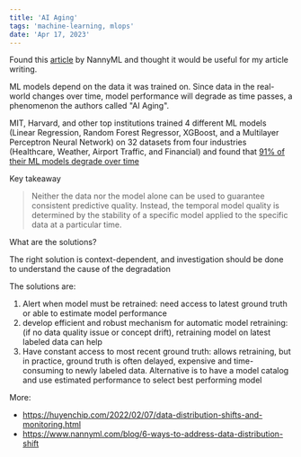```yaml
---
title: 'AI Aging'
tags: 'machine-learning, mlops'
date: 'Apr 17, 2023'
---
```


Found this [article](https://www.nannyml.com/blog/91-of-ml-perfomance-degrade-in-time) by NannyML and thought it would be useful for my article writing.

ML models depend on the data it was trained on. Since data in the real-world changes over time, model performance will degrade as time passes, a phenomenon the authors called "AI Aging".

MIT, Harvard, and other top institutions trained 4 different ML models (Linear Regression, Random Forest Regressor, XGBoost, and a Multilayer Perceptron Neural Network) on 32 datasets from four industries (Healthcare, Weather, Airport Traffic, and Financial) and found that [91% of their ML models degrade over time](https://www.nature.com/articles/s41598-022-15245-z)

Key takeaway

> Neither the data nor the model alone can be used to guarantee consistent predictive quality. Instead, the temporal model quality is determined by the stability of a specific model applied to the specific data at a particular time.

What are the solutions?

The right solution is context-dependent, and investigation should be done to understand the cause of the degradation

The solutions are:

1. Alert when model must be retrained: need access to latest ground truth or able to estimate model performance
2. develop efficient and robust mechanism for automatic model retraining: (if no data quality issue or concept drift), retraining model on latest labeled data can help
3. Have constant access to most recent ground truth: allows retraining, but in practice, ground truth is often delayed, expensive and time-consuming to newly labeled data. Alternative is to have a model catalog and use estimated performance to select best performing model

More:

- https://huyenchip.com/2022/02/07/data-distribution-shifts-and-monitoring.html
- https://www.nannyml.com/blog/6-ways-to-address-data-distribution-shift
